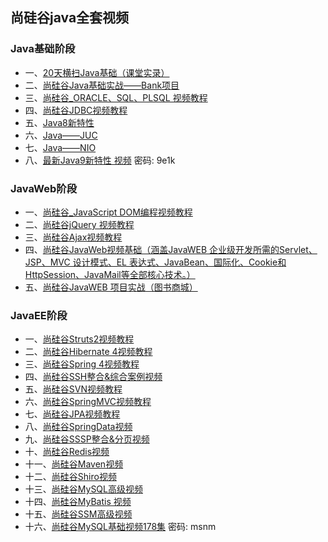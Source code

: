 ## 尚硅谷java全套视频
### Java基础阶段
 - 一、[20天横扫Java基础（课堂实录）](https://pan.baidu.com/s/1o7DqV6E )
 - 二、[尚硅谷Java基础实战——Bank项目](http://pan.baidu.com/share/link?shareid=3690978764&uk=573533038) 
 - 三、[尚硅谷_ORACLE、SQL、PLSQL 视频教程](https://pan.baidu.com/s/1pLfDiyf)
 - 四、[尚硅谷JDBC视频教程](http://pan.baidu.com/s/1bnvkRRx) 
 - 五、[Java8新特性](http://pan.baidu.com/s/1cgWOH4) 
 - 六、[Java——JUC](http://pan.baidu.com/s/1hsoh76k) 
 - 七、[Java——NIO](http://pan.baidu.com/s/1c2N1ADy) 
 - 八、[最新Java9新特性 视频](https://pan.baidu.com/s/1ge85H4Z)  密码: 9e1k 

### JavaWeb阶段
- 一、[尚硅谷_JavaScript DOM编程视频教程](https://pan.baidu.com/s/1kVPg8gZ) 
- 二、[尚硅谷jQuery 视频教程](http://pan.baidu.com/s/1c0DzJlm) 
- 三、[尚硅谷Ajax视频教程](https://pan.baidu.com/s/1skDOKZ7) 
- 四、[尚硅谷JavaWeb视频基础（涵盖JavaWEB 企业级开发所需的Servlet、JSP、MVC 设计模式、EL 表达式、JavaBean、国际化、Cookie和HttpSession、JavaMail等全部核心技术。）](       https://pan.baidu.com/s/1kU6Ley7) 
- 五、[尚硅谷JavaWEB 项目实战（图书商城）](https://pan.baidu.com/s/1jIoAMKe) 

### JavaEE阶段
- 一、[尚硅谷Struts2视频教程](https://pan.baidu.com/s/1jI6xxkE)  
- 二、[尚硅谷Hibernate 4视频教程](https://pan.baidu.com/s/1jIaxFE2) 
- 三、[尚硅谷Spring 4视频教程](https://pan.baidu.com/s/1bo979QR) 
- 四、[尚硅谷SSH整合&综合案例视频](https://pan.baidu.com/s/1dFbTMxV) 
- 五、[尚硅谷SVN视频教程](https://pan.baidu.com/s/1geTIjL5) 
- 六、[尚硅谷SpringMVC视频教程](https://pan.baidu.com/s/1gfoaUw7) 
- 七、[尚硅谷JPA视频教程](https://pan.baidu.com/s/1hsqGMOW) 
- 八、[尚硅谷SpringData视频](https://pan.baidu.com/s/1mio6IZe) 
- 九、[尚硅谷SSSP整合&分页视频](https://pan.baidu.com/s/1miEVgr2) 
- 十、[尚硅谷Redis视频](http://pan.baidu.com/s/1pLKsBOJ) 
- 十一、[尚硅谷Maven视频](http://pan.baidu.com/s/1pLli3yV) 
- 十二、[尚硅谷Shiro视频](http://pan.baidu.com/s/1skFZonF) 
- 十三、[尚硅谷MySQL高级视频](http://pan.baidu.com/s/1nvPVHfb) 
- 十四、[尚硅谷MyBatis 视频](https://pan.baidu.com/s/1hrDfcWG) 
- 十五、[尚硅谷SSM高级视频](https://pan.baidu.com/s/1o7CSP8e) 
- 十六、[尚硅谷MySQL基础视频178集](https://pan.baidu.com/s/1i46vwZN) 密码: msnm

  
